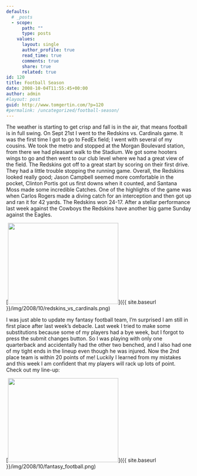 ```yaml
---
defaults:
  # _posts
  - scope:
      path: ""
      type: posts
    values:
      layout: single
      author_profile: true
      read_time: true
      comments: true
      share: true
      related: true
id: 120
title: Football Season
date: 2008-10-04T11:55:45+00:00
author: admin
#layout: post
guid: http://www.tomgertin.com/?p=120
#permalink: /uncategorized/football-season/
---
```

The weather is starting to get crisp and fall is in the air, that means football is in full swing. On Sept 21st I went to the Redskins vs. Cardinals game. It was the first time I got to go to FedEx field; I went with several of my cousins. We took the metro and stopped at the Morgan Boulevard station, from there we had pleasant walk to the Stadium. We got some hooters wings to go and then went to our club level where we had a great view of the field. The Redskins got off to a great start by scoring on their first drive. They had a little trouble stopping the running game. Overall, the Redskins looked really good; Jason Campbell seemed more comfortable in the pocket, Clinton Portis got us first downs when it counted, and Santana Moss made some incredible Catches. One of the highlights of the game was when Carlos Rogers made a diving catch for an interception and then got up and ran it for 42 yards. The Redskins won 24-17. After a stellar performance last week against the Cowboys the Redskins have another big game Sunday against the Eagles.

[<img class="alignnone size-medium wp-image-121" title="redskins_vs_cardinals" src="{{ site.baseurl }}/img/2008/10/redskins_vs_cardinals-300x220.png" alt="" width="300" height="220" />]({{ site.baseurl }}/img/2008/10/redskins_vs_cardinals.png)

I was just able to update my fantasy football team, I’m surprised I am still in first place after last week’s debacle. Last week I tried to make some substitutions because some of my players had a bye week, but I forgot to press the submit changes button. So I was playing with only one quarterback and accidentally had the other two benched, and I also had one of my tight ends in the lineup even though he was injured. Now the 2nd place team is within 20 points of me! Luckily I learned from my mistakes and this week I am confident that my players will rack up lots of point. Check out my line-up:

[<img class="alignnone size-medium wp-image-122" title="fantasy_football" src="{{ site.baseurl }}/img/2008/10/fantasy_football-300x228.png" alt="" width="300" height="228" />]({{ site.baseurl }}/img/2008/10/fantasy_football.png)
